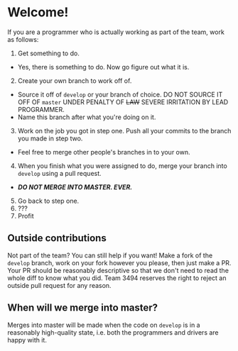 # Welcome!

If you are a programmer who is actually working as part of the team, work as follows:

1. Get something to do.
 * Yes, there is something to do. Now go figure out what it is.
2. Create your own branch to work off of.
 * Source it off of `develop` or your branch of choice. DO NOT SOURCE IT OFF OF `master` UNDER PENALTY OF ~~LAW~~ SEVERE IRRITATION BY LEAD PROGRAMMER.
 * Name this branch after what you're doing on it.
3. Work on the job you got in step one. Push all your commits to the branch you made in step two.
 * Feel free to merge other people's branches in to your own.
4. When you finish what you were assigned to do, merge your branch into `develop` using a pull request.
 * ***DO NOT MERGE INTO MASTER. EVER.***
5. Go back to step one.
6. ???
7. Profit

## Outside contributions

Not part of the team? You can still help if you want! Make a fork of the `develop` branch, work on your fork however you please, then just make a PR. Your PR should be reasonably descriptive so that we don't need to read the whole diff to know what you did. Team 3494 reserves the right to reject an outside pull request for any reason.

## When will we merge into master?

Merges into master will be made when the code on `develop` is in a reasonably high-quality state, i.e. both the programmers and drivers are happy with it.
